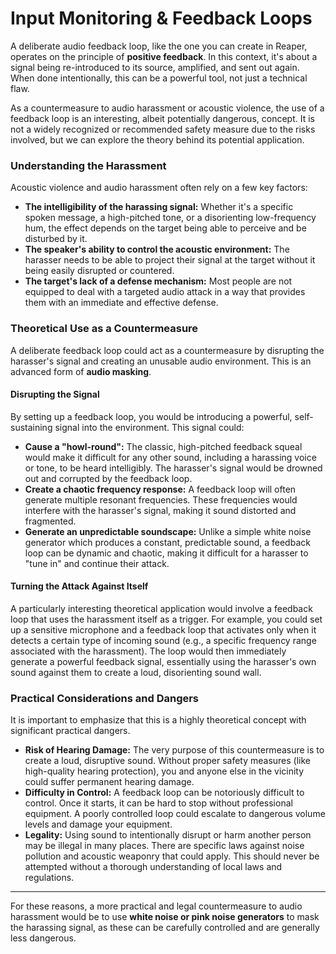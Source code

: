# Input Monitoring & Feedback Loops

A deliberate audio feedback loop, like the one you can create in Reaper, operates on the principle of **positive feedback**. In this context, it's about a signal being re-introduced to its source, amplified, and sent out again. When done intentionally, this can be a powerful tool, not just a technical flaw.

As a countermeasure to audio harassment or acoustic violence, the use of a feedback loop is an interesting, albeit potentially dangerous, concept. It is not a widely recognized or recommended safety measure due to the risks involved, but we can explore the theory behind its potential application.

### Understanding the Harassment

Acoustic violence and audio harassment often rely on a few key factors:
* **The intelligibility of the harassing signal:** Whether it's a specific spoken message, a high-pitched tone, or a disorienting low-frequency hum, the effect depends on the target being able to perceive and be disturbed by it.
* **The speaker's ability to control the acoustic environment:** The harasser needs to be able to project their signal at the target without it being easily disrupted or countered.
* **The target's lack of a defense mechanism:** Most people are not equipped to deal with a targeted audio attack in a way that provides them with an immediate and effective defense.

### Theoretical Use as a Countermeasure

A deliberate feedback loop could act as a countermeasure by disrupting the harasser's signal and creating an unusable audio environment. This is an advanced form of **audio masking**.

#### Disrupting the Signal

By setting up a feedback loop, you would be introducing a powerful, self-sustaining signal into the environment. This signal could:
* **Cause a "howl-round":** The classic, high-pitched feedback squeal would make it difficult for any other sound, including a harassing voice or tone, to be heard intelligibly. The harasser's signal would be drowned out and corrupted by the feedback loop.
* **Create a chaotic frequency response:** A feedback loop will often generate multiple resonant frequencies. These frequencies would interfere with the harasser's signal, making it sound distorted and fragmented.
* **Generate an unpredictable soundscape:** Unlike a simple white noise generator which produces a constant, predictable sound, a feedback loop can be dynamic and chaotic, making it difficult for a harasser to "tune in" and continue their attack.

#### Turning the Attack Against Itself

A particularly interesting theoretical application would involve a feedback loop that uses the harassment itself as a trigger. For example, you could set up a sensitive microphone and a feedback loop that activates only when it detects a certain type of incoming sound (e.g., a specific frequency range associated with the harassment). The loop would then immediately generate a powerful feedback signal, essentially using the harasser's own sound against them to create a loud, disorienting sound wall.

### Practical Considerations and Dangers

It is important to emphasize that this is a highly theoretical concept with significant practical dangers.

* **Risk of Hearing Damage:** The very purpose of this countermeasure is to create a loud, disruptive sound. Without proper safety measures (like high-quality hearing protection), you and anyone else in the vicinity could suffer permanent hearing damage.
* **Difficulty in Control:** A feedback loop can be notoriously difficult to control. Once it starts, it can be hard to stop without professional equipment. A poorly controlled loop could escalate to dangerous volume levels and damage your equipment.
* **Legality:** Using sound to intentionally disrupt or harm another person may be illegal in many places. There are specific laws against noise pollution and acoustic weaponry that could apply. This should never be attempted without a thorough understanding of local laws and regulations.

---

For these reasons, a more practical and legal countermeasure to audio harassment would be to use **white noise or pink noise generators** to mask the harassing signal, as these can be carefully controlled and are generally less dangerous.
